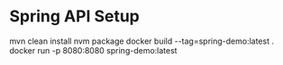 # Spring API Setup

mvn clean install 
nvm package 
docker build --tag=spring-demo:latest .
docker run -p 8080:8080 spring-demo:latest